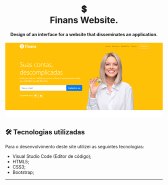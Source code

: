 <h1 align="center">
💲<br>Finans Website. 
</h1>

<h4 align="center">
Design of an interface for a website that disseminates an application. 
</h4>

![Resultado final do projeto](img/resultado.png)


## 🛠 Tecnologias utilizadas
Para o desenvolvimento deste site utilizei as seguintes tecnologias:
- Visual Studio Code (Editor de código);
- HTML5;
- CSS3;
- Bootstrap;

---
